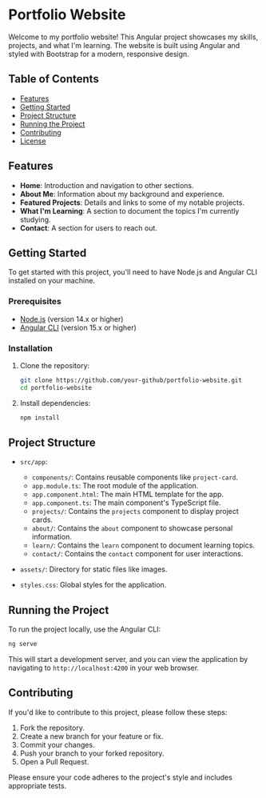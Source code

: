 # Portfolio Website

Welcome to my portfolio website! This Angular project showcases my skills, projects, and what I'm learning. The website is built using Angular and styled with Bootstrap for a modern, responsive design.

## Table of Contents

- [Features](#features)
- [Getting Started](#getting-started)
- [Project Structure](#project-structure)
- [Running the Project](#running-the-project)
- [Contributing](#contributing)
- [License](#license)

## Features

- **Home**: Introduction and navigation to other sections.
- **About Me**: Information about my background and experience.
- **Featured Projects**: Details and links to some of my notable projects.
- **What I'm Learning**: A section to document the topics I'm currently studying.
- **Contact**: A section for users to reach out.

## Getting Started

To get started with this project, you'll need to have Node.js and Angular CLI installed on your machine.

### Prerequisites

- [Node.js](https://nodejs.org/) (version 14.x or higher)
- [Angular CLI](https://cli.angular.io/) (version 15.x or higher)

### Installation

1. Clone the repository:

   ```bash
   git clone https://github.com/your-github/portfolio-website.git
   cd portfolio-website
   ```

2. Install dependencies:

   ```bash
   npm install
   ```

## Project Structure

- `src/app`:

  - `components/`: Contains reusable components like `project-card`.
  - `app.module.ts`: The root module of the application.
  - `app.component.html`: The main HTML template for the app.
  - `app.component.ts`: The main component's TypeScript file.
  - `projects/`: Contains the `projects` component to display project cards.
  - `about/`: Contains the `about` component to showcase personal information.
  - `learn/`: Contains the `learn` component to document learning topics.
  - `contact/`: Contains the `contact` component for user interactions.

- `assets/`: Directory for static files like images.

- `styles.css`: Global styles for the application.

## Running the Project

To run the project locally, use the Angular CLI:

```bash
ng serve
```

This will start a development server, and you can view the application by navigating to `http://localhost:4200` in your web browser.

## Contributing

If you'd like to contribute to this project, please follow these steps:

1. Fork the repository.
2. Create a new branch for your feature or fix.
3. Commit your changes.
4. Push your branch to your forked repository.
5. Open a Pull Request.

Please ensure your code adheres to the project's style and includes appropriate tests.
